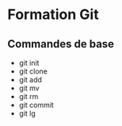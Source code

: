 # Formation Git

## Commandes de base 

- git init
- git clone
- git add
- git mv
- git rm
- git commit
- git lg
